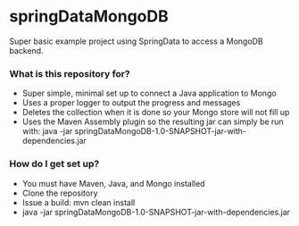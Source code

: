 # springDataMongoDB #

Super basic example project using SpringData to access a MongoDB backend.

### What is this repository for? ###

* Super simple, minimal set up to connect a Java application to Mongo
* Uses a proper logger to output the progress and messages
* Deletes the collection when it is done so your Mongo store will not fill up
* Uses the Maven Assembly plugin so the resulting jar can simply be run with:
java -jar springDataMongoDB-1.0-SNAPSHOT-jar-with-dependencies.jar

### How do I get set up? ###

* You must have Maven, Java, and Mongo installed
* Clone the repository
* Issue a build: mvn clean install
* java -jar springDataMongoDB-1.0-SNAPSHOT-jar-with-dependencies.jar
